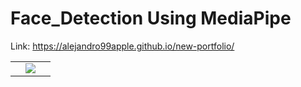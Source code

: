 # Face_Detection Using MediaPipe

Link: https://alejandro99apple.github.io/new-portfolio/


<table>
<tr>
<td width="50%">
<div align="center">
<a href="https://alejandro99apple.github.io/new-portfolio/" target="_blank"><img src="https://github.com/alejandro99apple/new-portfolio/portfolio_capture.png"></a>
</div>                                                                                     
</td>
                                                          
</table>               
